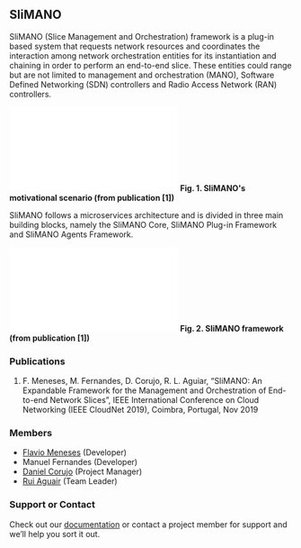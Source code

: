 ## SliMANO

SliMANO (Slice Management and Orchestration) framework is a plug-in based system that requests network resources and coordinates the interaction among network orchestration entities for its instantiation and chaining in order to perform an end-to-end slice. These entities could range but are not limited to management and orchestration (MANO), Software Defined Networking (SDN) controllers and Radio Access Network (RAN) controllers.

![Motivational Scenario](images/overview.pdf)
**Fig. 1. SliMANO's motivational scenario (from publication [1])**

SliMANO follows a microservices architecture and is divided in three main building blocks, namely the SliMANO Core, SliMANO Plug-in Framework and SliMANO Agents Framework.

![SliMANO Framework](images/slimano.pdf)
**Fig. 2. SliMANO framework (from publication [1])**

### Publications

1. F. Meneses​, M. Fernandes, D. Corujo, R. L. Aguiar, “SliMANO: An Expandable Framework for the Management and Orchestration of End-to-end Network Slices”, ​IEEE International Conference on Cloud Networking (IEEE CloudNet 2019), ​Coimbra, Portugal, Nov 2019

### Members

- [Flavio Meneses](https://www.it.pt/Members/Index/18857) (Developer)
- Manuel Fernandes (Developer)
- [Daniel Corujo](https://www.it.pt/Members/Index/1953) (Project Manager)
- [Rui Aguair](https://www.it.pt/Members/Index/357) (Team Leader)

### Support or Contact

Check out our [documentation](https://github.com/ATNoG/SliMANO/wiki) or contact a project member for support and we’ll help you sort it out.
